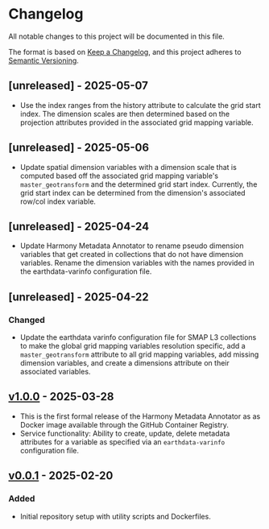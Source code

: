 # Changelog

All notable changes to this project will be documented in this file.

The format is based on [Keep a Changelog](https://keepachangelog.com/en/1.1.0/),
and this project adheres to [Semantic Versioning](https://semver.org/spec/v2.0.0.html).

## [unreleased] - 2025-05-07

- Use the index ranges from the history attribute to calculate the grid start index. The dimension
  scales are then determined based on the projection attributes provided in the associated grid
  mapping variable.


## [unreleased] - 2025-05-06

- Update spatial dimension variables with a dimension scale that is computed based off the
  associated grid mapping variable's `master_geotransform` and the determined grid start index.
  Currently, the grid start index can be determined from the dimension's associated row/col index
  variable.


## [unreleased] - 2025-04-24

- Update Harmony Metadata Annotator to rename pseudo dimension variables
  that get created in collections that do not have dimension variables.
  Rename the dimension variables with the names provided in the earthdata-varinfo configuration file.


## [unreleased] - 2025-04-22

### Changed

- Update the earthdata varinfo configuration file for SMAP L3 collections to make
  the global grid mapping variables resolution specific, add a `master_geotransform`
  attribute to all grid mapping variables, add missing dimension variables, and create a dimensions
  attribute on their associated variables.


## [v1.0.0] - 2025-03-28

- This is the first formal release of the Harmony Metadata Annotator as
  as Docker image available through the GitHub Container Registry.
- Service functionality: Ability to create, update, delete metadata attributes
  for a variable as specified via an `earthdata-varinfo` configuration file.

## [v0.0.1] - 2025-02-20

### Added

- Initial repository setup with utility scripts and Dockerfiles.

[v1.0.0]: https://github.com/nasa/harmony-metadata-annotator/releases/tag/1.0.0
[v0.0.1]: https://github.com/nasa/harmony-metadata-annotator/releases/tag/0.0.1
